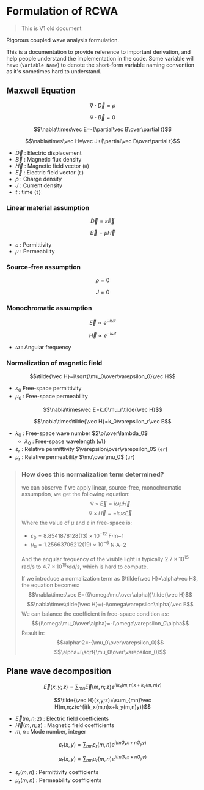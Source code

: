# Formulation of RCWA
> This is V1 old document

Rigorous coupled wave analysis formulation.

This is a documentation to provide reference to important derivation, and help people understand the implementation in the code. Some variable will have (`Variable Name`) to denote the short-form variable naming convention as it's sometimes hard to understand.

## Maxwell Equation
$$\nabla\cdot\vec D=\rho$$

$$\nabla\cdot\vec B=0$$

$$\nabla\times\vec E=-{\partial\vec B\over\partial t}$$

$$\nabla\times\vec H=\vec J+{\partial\vec D\over\partial t}$$

- $\vec D$ : Electric displacement
- $\vec B$ : Magnetic flux density
- $\vec H$ : Magnetic field vector (`H`)
- $\vec E$ : Electric field vector (`E`)
- $\rho$ : Charge density
- $J$ : Current density
- $t$ : time (`t`)

### Linear material assumption 
$$\vec D=\varepsilon\vec E$$

$$\vec B=\mu\vec H$$

- $\varepsilon$ : Permittivity
- $\mu$ : Permeability

###  Source-free assumption
$$\rho=0$$

$$J=0$$

### Monochromatic assumption
$$\vec E\propto e^{-i\omega t}$$

$$\vec H\propto e^{-i\omega t}$$
- $\omega$ : Angular frequency



### Normalization of magnetic field
$$\tilde{\vec H}=i\sqrt{\mu_0\over\varepsilon_0}\vec H$$

- $\varepsilon_0$ Free-space permittivity
- $\mu_0$ : Free-space permeability

$$\nabla\times\vec E=k_0\mu_r\tilde{\vec H}$$

$$\nabla\times\tilde{\vec H}=k_0\varepsilon_r\vec E$$

- $k_0$ : Free-space wave number $2\pi\over\lambda_0$
    - $\lambda_0$ : Free-space wavelength (`wl`)
- $\varepsilon_r$ : Relative permittivity $\varepsilon\over\varepsilon_0$ (`er`)
- $\mu_r$ : Relative permeability $\mu\over\mu_0$ (`ur`)

> ### How does this normalization term determined?
> we can observe if we apply linear, source-free, monochromatic assumption, we get the following equation:
> $$\nabla\times\vec E=i\omega\mu\vec H$$
> $$\nabla\times\vec H=-i\omega\varepsilon\vec E$$
> Where the value of $\mu$ and $\varepsilon$ in free-space is:
> - $\varepsilon_0 = 8.8541878128(13)×10^{−12}$ F⋅m−1
> - $\mu_0 = 1.25663706212(19)×10^{−6}$ N⋅A−2
> 
> And the angular frequency of the visible light is typically $2.7×10^{15}$ rad/s to $4.7×10^{15}rad/s$, which is hard to compute.
>
> If we introduce a normalization term as $\tilde{\vec H}=\alpha\vec H$, the equation becomes:
> $$\nabla\times\vec E=({i\omega\mu\over\alpha})\tilde{\vec H}$$
> $$\nabla\times\tilde{\vec H}=(-i\omega\varepsilon\alpha)\vec E$$
> We can balance the coefficient in free-space condition as:
> $${i\omega\mu_0\over\alpha}=-i\omega\varepsilon_0\alpha$$
> Result in:
> $$\alpha^2=-{\mu_0\over\varepsilon_0}$$
> $$\alpha=i\sqrt{\mu_0\over\varepsilon_0}$$


## Plane wave decomposition
$$\vec E(x,y;z)=\sum_{mn}\vec E(m,n;z)e^{i(k_x(m,n)x+k_y(m,n)y)}$$

$$\tilde{\vec H}(x,y;z)=\sum_{mn}\vec H(m,n;z)e^{i(k_x(m,n)x+k_y(m,n)y)}$$

- $\vec E(m,n;z)$ : Electric field coefficients
- $\vec H(m,n;z)$ : Magnetic field coefficients
- $m,n$ : Mode number, integer

$$\varepsilon_r(x, y)=\sum_{mn}\varepsilon_r(m,n)e^{i(mG_xx+nG_yy)}$$

$$\mu_r(x,y)=\sum_{mn}\mu_r(m,n)e^{i(mG_xx+nG_yy)}$$

- $\varepsilon_r(m,n)$ : Permittivity coefficients
- $\mu_r(m,n)$ : Permeability coefficients